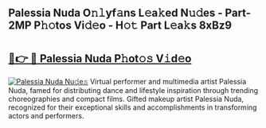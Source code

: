 ## Palessia Nuda O𝚗𝚕yf𝚊ns L𝚎a𝚔ed N𝚞𝚍es - Part-2MP P𝚑𝚘tos Vi𝚍𝚎o - H𝚘𝚝 Part L𝚎a𝚔s 8xBz9

# <h2><a href="http://kfc6wko.oniu.top/?m=Palessia+Nuda">🔗👉 🔴 Palessia Nuda P𝚑ot𝚘𝚜 V𝚒d𝚎o</a></h2>

[![Palessia Nuda Nu𝚍e𝚜](https://i.imgur.com/0qMVB7G.gif)](http://kfc6wko.oniu.top/?m=Palessia+Nuda)
Virtual performer and multimedia artist Palessia Nuda, famed for distributing dance and lifestyle inspiration through trending choreographies and compact films. Gifted makeup artist Palessia Nuda, recognized for their exceptional skills and accomplishments in transforming actors and performers.  
